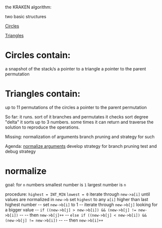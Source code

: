 the KRAKEN algorithm:

two basic structures

[Circles](#Circles-contain)

[Triangles](#triangles-contain)

# Circles contain:
a snapshot of the stack/s
a pointer to a triangle
a pointer to the parent permutation

# Triangles contain:
up to 11 permutations of the circles
a pointer to the parent permutation

So far:
it runs. sort of
it branches and permutates
it checks sort degree "delta"
it sorts up to 3 numbers. some times
it can return and traverse the solution to reproduce the operations.

Missing:
normalization of arguments
branch pruning and strategy for such

Agenda:
[normalize arguments](#normalize)
develop strategy for branch pruning
test and debug strategy

#	normalize

goal:
for `n` numbers
smallest number is `1`
largest number is `n`

procedure:
`highest = INT_MIN`
`lowest = 0`
iterate through `new->a[i]` until values are normalized in `new->b`
set `highest` to any `a[i]` higher than last highest number
--	set `new->b[i]` to 1
--	iterate through `new->b[j]` looking for a bigger value
--	`if ((new->b[j] > new->b[i]) && (new->b[j] != new->b[i])`
--	--	then `new->b[j]++`
--	`else if ((new->b[j] < new->b[i]) && (new->b[j] != new->b[i])`
--	--	then `new->b[i]++`



